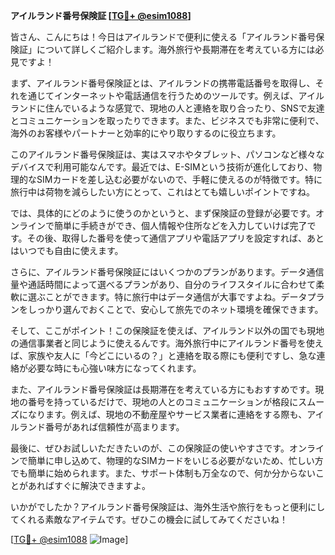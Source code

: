 **アイルランド番号保険証 [[TG💪+ @esim1088](https://t.me/s/esim1088)]**

皆さん、こんにちは！今日はアイルランドで便利に使える「アイルランド番号保険証」について詳しくご紹介します。海外旅行や長期滞在を考えている方には必見ですよ！

まず、アイルランド番号保険証とは、アイルランドの携帯電話番号を取得し、それを通じてインターネットや電話通信を行うためのツールです。例えば、アイルランドに住んでいるような感覚で、現地の人と連絡を取り合ったり、SNSで友達とコミュニケーションを取ったりできます。また、ビジネスでも非常に便利で、海外のお客様やパートナーと効率的にやり取りするのに役立ちます。

このアイルランド番号保険証は、実はスマホやタブレット、パソコンなど様々なデバイスで利用可能なんです。最近では、E-SIMという技術が進化しており、物理的なSIMカードを差し込む必要がないので、手軽に使えるのが特徴です。特に旅行中は荷物を減らしたい方にとって、これはとても嬉しいポイントですね。

では、具体的にどのように使うのかというと、まず保険証の登録が必要です。オンラインで簡単に手続きができ、個人情報や住所などを入力していけば完了です。その後、取得した番号を使って通信アプリや電話アプリを設定すれば、あとはいつでも自由に使えます。

さらに、アイルランド番号保険証にはいくつかのプランがあります。データ通信量や通話時間によって選べるプランがあり、自分のライフスタイルに合わせて柔軟に選ぶことができます。特に旅行中はデータ通信が大事ですよね。データプランをしっかり選んでおくことで、安心して旅先でのネット環境を確保できます。

そして、ここがポイント！この保険証を使えば、アイルランド以外の国でも現地の通信事業者と同じように使えるんです。海外旅行中にアイルランド番号を使えば、家族や友人に「今どこにいるの？」と連絡を取る際にも便利ですし、急な連絡が必要な時にも心強い味方になってくれます。

また、アイルランド番号保険証は長期滞在を考えている方にもおすすめです。現地の番号を持っているだけで、現地の人とのコミュニケーションが格段にスムーズになります。例えば、現地の不動産屋やサービス業者に連絡をする際も、アイルランド番号があれば信頼性が高まります。

最後に、ぜひお試しいただきたいのが、この保険証の使いやすさです。オンラインで簡単に申し込めて、物理的なSIMカードをいじる必要がないため、忙しい方でも簡単に始められます。また、サポート体制も万全なので、何か分からないことがあればすぐに解決できますよ。

いかがでしたか？アイルランド番号保険証は、海外生活や旅行をもっと便利にしてくれる素敵なアイテムです。ぜひこの機会に試してみてくださいね！

[[TG💪+ @esim1088](https://t.me/s/esim1088) ![Image](https://i.postimg.cc/Y0z9fWf4/image.png)]